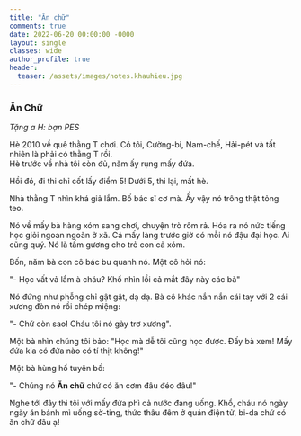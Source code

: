 ```yaml
---
title: "Ăn chữ"
comments: true
date: 2022-06-20 00:00:00 -0000
layout: single
classes: wide
author_profile: true
header:
  teaser: /assets/images/notes.khauhieu.jpg
---
```


### Ăn Chữ

*Tặng a H: bạn PES*

Hè 2010 về quê thằng T chơi. 
Có tôi, Cường-bi, Nam-chế, Hải-pét và tất nhiên là phải có thằng T rồi.  
Hè trước về nhà tôi còn đủ, năm ấy rụng mấy đứa. 

Hồi đó, đi thi chỉ cốt lấy điểm 5! Dưới 5, thi lại, mất hè.

Nhà thằng T nhìn khá giả lắm. Bố bác sĩ cơ mà. 
Ấy vậy nó trông thật tỏng teo.

Nó về mấy bà hàng xóm sang chơi, chuyện trò rôm rả. 
Hóa ra nó nức tiếng học giỏi ngoan ngoãn ở xã. 
Cả mấy làng trước giờ có mỗi nó đậu đại học. Ai cũng quý. 
Nó là tấm gương cho trẻ con cả xóm.

Bốn, năm bà con cô bác bu quanh nó. Một cô hỏi nó:

"- Học vất vả lắm à cháu? Khổ nhìn lồi cả mắt đây này các bà"

Nó đứng như phỗng chỉ gật gật, dạ dạ. Bà cô khác nắn nắn cái tay với 2 cái xương đòn nó rồi chép miệng:

"- Chứ còn sao! Cháu tôi nó gày trơ xương".

Một bà nhìn chúng tôi bảo: "Học mà dễ tôi cũng học được. Đấy bà xem! Mấy đứa kia có đứa nào có tí thịt không!"

Một bà hùng hổ tuyên bố: 

"- Chúng nó **Ăn chữ** chứ có ăn cơm đâu đéo đâu!" 

Nghe tới đây thì tôi với mấy đứa phì cả nước đang uống. 
Khổ, cháu nó ngày ngày ăn bánh mì uống sờ-ting, thức thâu đêm ở quán điện tử, bi-da chứ có ăn chữ đâu ạ!

